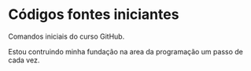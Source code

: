 # Códigos fontes iniciantes
 Comandos iniciais do curso GitHub.

Estou contruindo minha fundação na area da programação
um passo de cada vez.


